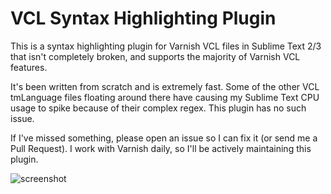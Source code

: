 VCL Syntax Highlighting Plugin
==============================

This is a syntax highlighting plugin for Varnish VCL files in Sublime Text 2/3 that isn't completely broken, and supports the majority of Varnish VCL features.

It's been written from scratch and is extremely fast. Some of the other VCL tmLanguage files floating around there have causing my Sublime Text CPU usage to spike because of their complex regex. This plugin has no such issue.

If I've missed something, please open an issue so I can fix it (or send me a Pull Request). I work with Varnish daily, so I'll be actively maintaining this plugin.

![screenshot](https://github.com/brandonwamboldt/sublime-varnish/blob/master/screenshot.png?raw=true "Screenshot using SpaceGray theme")
